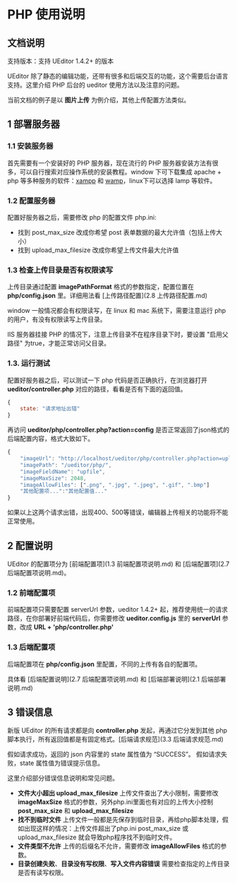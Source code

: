 # PHP 使用说明

## 文档说明

支持版本：支持 UEditor 1.4.2+ 的版本

UEditor 除了静态的编辑功能，还带有很多和后端交互的功能，这个需要后台语言支持。这里介绍 PHP 后台的 ueditor 使用方法以及注意的问题。

当前文档的例子是以 **图片上传** 为例介绍，其他上传配置方法类似。

## 1 部署服务器

### 1.1 安装服务器

首先需要有一个安装好的 PHP 服务器，现在流行的 PHP 服务器安装方法有很多，可以自行搜索对应操作系统的安装教程。window 下可下载集成 apache + php 等多种服务的软件：[xampp](https://www.apachefriends.org/zh_cn/download.html) 和 [wamp](http://www.wampserver.com)，linux下可以选择 lamp 等软件。

### 1.2 配置服务器

配置好服务器之后，需要修改 php 的配置文件 php.ini:

- 找到 post\_max\_size 改成你希望 post 表单数据的最大允许值（包括上传大小）
- 找到 upload\_max\_filesize 改成你希望上传文件最大允许值

### 1.3 检查上传目录是否有权限读写

上传目录通过配置 **imagePathFormat** 格式的参数指定，配置位置在 **php/config.json** 里。详细用法看 [上传路径配置](2.8 上传路径配置.md)

window 一般情况都会有权限读写，在 linux 和 mac 系统下，需要注意运行 php 的用户，有没有权限读写上传目录。

IIS 服务器挂接 PHP 的情况下，注意上传目录不在程序目录下时，要设置 "启用父路径" 为true，才能正常访问父目录。

### 1.3. 运行测试

配置好服务器之后，可以测试一下 php 代码是否正确执行，在浏览器打开 **ueditor/controller.php** 对应的路径，看看是否有下面的返回值。
```javascript
{
    state: "请求地址出错"
}
```

再访问 **ueditor/php/controller.php?action=config** 是否正常返回了json格式的后端配置内容，格式大致如下。
```javascript
{
	"imageUrl": "http://localhost/ueditor/php/controller.php?action=uploadimage",
	"imagePath": "/ueditor/php/",
	"imageFieldName": "upfile",
	"imageMaxSize": 2048,
	"imageAllowFiles": [".png", ".jpg", ".jpeg", ".gif", ".bmp"]
	"其他配置项...":"其他配置值..."
}
```

如果以上这两个请求出错，出现400、500等错误，编辑器上传相关的功能将不能正常使用。

## 2 配置说明

UEditor 的配置项分为 [前端配置项](1.3 前端配置项说明.md) 和 [后端配置项](2.7 后端配置项说明.md)。

### 1.2 前端配置项

前端配置项只需要配置 serverUrl 参数，ueditor 1.4.2+ 起，推荐使用统一的请求路径，在你部署好前端代码后，你需要修改 **ueditor.config.js** 里的 **serverUrl** 参数，改成 **URL + 'php/controller.php'**

### 1.3 后端配置项

后端配置项在 **php/config.json** 里配置，不同的上传有各自的配置项。

具体看 [后端配置说明](2.7 后端配置项说明.md) 和 [后端部署说明](2.1 后端部署说明.md)

## 3 错误信息

新版 UEditor 的所有请求都是向 **controller.php** 发起，再通过它分发到其他 php 脚本执行，所有返回值都是有固定格式。[后端请求规范](3.3 后端请求规范.md)

假如请求成功，返回的 json 内容里的 state 属性值为 “SUCCESS”。
假如请求失败，state 属性值为错误提示信息。

这里介绍部分错误信息说明和常见问题。

- **文件大小超出 upload\_max\_filesize** 上传文件查出了大小限制，需要修改 **imageMaxSize** 格式的参数，另外php.ini里面也有对应的上传大小控制 **post\_max\_size** 和 **upload\_max\_filesize**
- **找不到临时文件** 上传文件一般都是先保存到临时目录，再给php脚本处理，假如出现这样的情况：上传文件超出了php.ini post\_max\_size 或 upload\_max\_filesize 就会导致php程序找不到临时文件。
- **文件类型不允许** 上传的后缀名不允许，需要修改 **imageAllowFiles** 格式的参数。
- **目录创建失败**、**目录没有写权限**、**写入文件内容错误** 需要检查指定的上传目录是否有读写权限。